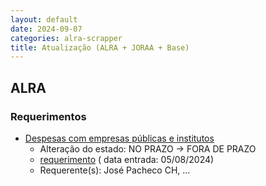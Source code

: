 ```yaml
---
layout: default
date: 2024-09-07
categories: alra-scrapper
title: Atualização (ALRA + JORAA + Base)
---
```

## ALRA

### Requerimentos

* [Despesas com empresas públicas e institutos](http://base.alra.pt:82/4DACTION/w_pesquisa_registo/4/8456)
  * Alteração do estado: NO PRAZO → FORA DE PRAZO
  * [requerimento](http://base.alra.pt:82/Doc_Req/XIIIreque118.pdf) ( data entrada: 05/08/2024)
  * Requerente(s): José Pacheco CH, ...

